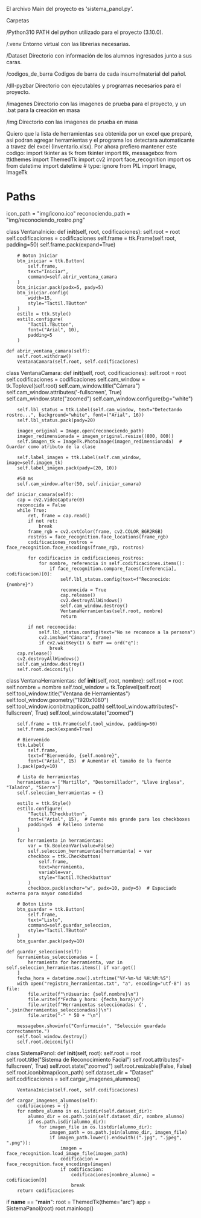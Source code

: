 El archivo Main del proyecto es 'sistema_panol.py'.

Carpetas

/Python310
PATH del python utilizado para el proyecto (3.10.0).

/.venv
Entorno virtual con las librerias necesarias.

/Dataset
Directorio con información de los alumnos ingresados junto a sus caras.

/codigos_de_barra
Codigos de barra de cada insumo/material del pañol.

/dll-pyzbar
Directorio con ejecutables y programas necesarios para el proyecto.

/imagenes
Directorio con las imagenes de prueba para el proyecto, y un .bat para la creación en masa

/img
Directorio con las imagenes de prueba en masa


Quiero que la lista de herramientas sea obtenida por un excel que preparé, asi podran agregar herramientas y el programa los detectara automaticante a travez del excel (Inventario.xlsx). 
Por ahora prefiero mantener este codigo: 
import tkinter as tk 
from tkinter import ttk, messagebox
from ttkthemes import ThemedTk
import cv2
import face_recognition
import os
from datetime import datetime # type: ignore
from PIL import Image, ImageTk

# Paths
icon_path = "img/icono.ico"
reconociendo_path = "img/reconociendo_rostro.png"

class VentanaInicio:
    def __init__(self, root, codificaciones):
        self.root = root
        self.codificaciones = codificaciones
        self.frame = ttk.Frame(self.root, padding=50)
        self.frame.pack(expand=True)

        # Boton Iniciar
        btn_iniciar = ttk.Button(
            self.frame,
            text="Iniciar",
            command=self.abrir_ventana_camara
        )
        btn_iniciar.pack(padx=5, pady=5)
        btn_iniciar.config(
            width=15,
            style="Tactil.TButton"
        )
        estilo = ttk.Style()
        estilo.configure(
            "Tactil.TButton",
            font=("Arial", 10),
            padding=5
        )

    def abrir_ventana_camara(self):
        self.root.withdraw()
        VentanaCamara(self.root, self.codificaciones)


class VentanaCamara:
    def __init__(self, root, codificaciones):
        self.root = root
        self.codificaciones = codificaciones
        self.cam_window = tk.Toplevel(self.root)
        self.cam_window.title("Cámara")
        self.cam_window.attributes('-fullscreen', True)
        self.cam_window.state("zoomed")
        self.cam_window.configure(bg="white")

        self.lbl_status = ttk.Label(self.cam_window, text="Detectando rostro...", background="white", font=("Arial", 16))
        self.lbl_status.pack(pady=20)
        
        imagen_original = Image.open(reconociendo_path)
        imagen_redimensionada = imagen_original.resize((800, 800))
        self.imagen_tk = ImageTk.PhotoImage(imagen_redimensionada)  # Guardar como atributo de la clase

        self.label_imagen = ttk.Label(self.cam_window, image=self.imagen_tk)
        self.label_imagen.pack(pady=(20, 10))

        #50 ms
        self.cam_window.after(50, self.iniciar_camara)

    def iniciar_camara(self):
        cap = cv2.VideoCapture(0)
        reconocida = False
        while True:
            ret, frame = cap.read()
            if not ret:
                break
            frame_rgb = cv2.cvtColor(frame, cv2.COLOR_BGR2RGB)
            rostros = face_recognition.face_locations(frame_rgb)
            codificaciones_rostros = face_recognition.face_encodings(frame_rgb, rostros)

            for codificacion in codificaciones_rostros:
                for nombre, referencia in self.codificaciones.items():
                    if face_recognition.compare_faces([referencia], codificacion)[0]:
                        self.lbl_status.config(text=f"Reconocido: {nombre}")
                        reconocida = True
                        cap.release()
                        cv2.destroyAllWindows()
                        self.cam_window.destroy()
                        VentanaHerramientas(self.root, nombre)
                        return

            if not reconocida:
                self.lbl_status.config(text="No se reconoce a la persona")
                cv2.imshow("Cámara", frame)
                if cv2.waitKey(1) & 0xFF == ord("q"):
                    break
        cap.release()
        cv2.destroyAllWindows()
        self.cam_window.destroy()
        self.root.deiconify()


class VentanaHerramientas:
    def __init__(self, root, nombre):
        self.root = root
        self.nombre = nombre
        self.tool_window = tk.Toplevel(self.root)
        self.tool_window.title("Ventana de Herramientas")
        self.tool_window.geometry("1920x1080")
        self.tool_window.iconbitmap(icon_path)
        self.tool_window.attributes('-fullscreen', True)
        self.tool_window.state("zoomed")

        self.frame = ttk.Frame(self.tool_window, padding=50)
        self.frame.pack(expand=True)

        # Bienvenido
        ttk.Label(
            self.frame,
            text=f"Bienvenido, {self.nombre}",
            font=("Arial", 15)  # Aumentar el tamaño de la fuente
        ).pack(pady=10)

        # Lista de herramientas
        herramientas = ["Martillo", "Destornillador", "Llave inglesa", "Taladro", "Sierra"]
        self.seleccion_herramientas = {}

        estilo = ttk.Style()
        estilo.configure(
            "Tactil.TCheckbutton",
            font=("Arial", 15),  # Fuente más grande para los checkboxes
            padding=5  # Relleno interno
        )

        for herramienta in herramientas:
            var = tk.BooleanVar(value=False)
            self.seleccion_herramientas[herramienta] = var
            checkbox = ttk.Checkbutton(
                self.frame,
                text=herramienta,
                variable=var,
                style="Tactil.TCheckbutton"
            )
            checkbox.pack(anchor="w", padx=10, pady=5)  # Espaciado externo para mayor comodidad

        # Boton Listo
        btn_guardar = ttk.Button(
            self.frame,
            text="Listo",
            command=self.guardar_seleccion,
            style="Tactil.TButton"
        )
        btn_guardar.pack(pady=10)

    def guardar_seleccion(self):
        herramientas_seleccionadas = [
            herramienta for herramienta, var in self.seleccion_herramientas.items() if var.get()
        ]
        fecha_hora = datetime.now().strftime("%Y-%m-%d %H:%M:%S")
        with open("registro_herramientas.txt", "a", encoding="utf-8") as file:
            file.write(f"\nUsuario: {self.nombre}\n")
            file.write(f"Fecha y hora: {fecha_hora}\n")
            file.write(f"Herramientas seleccionadas: {', '.join(herramientas_seleccionadas)}\n")
            file.write("-" * 50 + "\n")

        messagebox.showinfo("Confirmación", "Selección guardada correctamente.")
        self.tool_window.destroy()
        self.root.deiconify()


class SistemaPanol:
    def __init__(self, root):
        self.root = root
        self.root.title("Sistema de Reconocimiento Facial")
        self.root.attributes('-fullscreen', True)
        self.root.state("zoomed")
        self.root.resizable(False, False)
        self.root.iconbitmap(icon_path)
        self.dataset_dir = "Dataset"
        self.codificaciones = self.cargar_imagenes_alumnos()

        VentanaInicio(self.root, self.codificaciones)

    def cargar_imagenes_alumnos(self):
        codificaciones = {}
        for nombre_alumno in os.listdir(self.dataset_dir):
            alumno_dir = os.path.join(self.dataset_dir, nombre_alumno)
            if os.path.isdir(alumno_dir):
                for imagen_file in os.listdir(alumno_dir):
                    imagen_path = os.path.join(alumno_dir, imagen_file)
                    if imagen_path.lower().endswith((".jpg", ".jpeg", ".png")):
                        imagen = face_recognition.load_image_file(imagen_path)
                        codificacion = face_recognition.face_encodings(imagen)
                        if codificacion:
                            codificaciones[nombre_alumno] = codificacion[0]
                            break
        return codificaciones


if __name__ == "__main__":
    root = ThemedTk(theme="arc")
    app = SistemaPanol(root)
    root.mainloop()